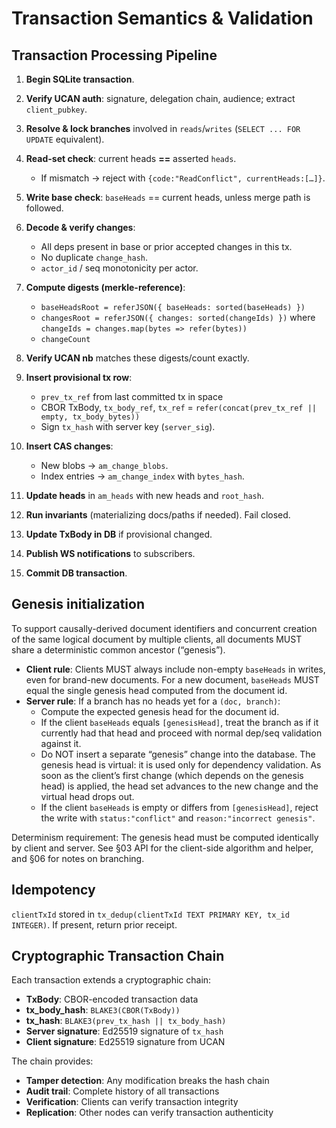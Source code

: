 # Transaction Semantics & Validation

## Transaction Processing Pipeline

1. **Begin SQLite transaction**.
2. **Verify UCAN auth**: signature, delegation chain, audience; extract
   `client_pubkey`.
3. **Resolve & lock branches** involved in `reads`/`writes`
   (`SELECT ... FOR UPDATE` equivalent).
4. **Read-set check**: current heads **==** asserted `heads`.

   - If mismatch → reject with `{code:"ReadConflict", currentHeads:[…]}`.
5. **Write base check**: `baseHeads` == current heads, unless merge path is
   followed.
6. **Decode & verify changes**:

   - All deps present in base or prior accepted changes in this tx.
   - No duplicate `change_hash`.
   - `actor_id` / seq monotonicity per actor.
7. **Compute digests (merkle-reference)**:

   - `baseHeadsRoot = referJSON({ baseHeads: sorted(baseHeads) })`
   - `changesRoot = referJSON({ changes: sorted(changeIds) })` where
     `changeIds = changes.map(bytes => refer(bytes))`
   - `changeCount`
8. **Verify UCAN nb** matches these digests/count exactly.
9. **Insert provisional tx row**:

   - `prev_tx_ref` from last committed tx in space
   - CBOR TxBody, `tx_body_ref`, `tx_ref` =
     `refer(concat(prev_tx_ref || empty, tx_body_bytes))`
   - Sign `tx_hash` with server key (`server_sig`).
10. **Insert CAS changes**:

    - New blobs → `am_change_blobs`.
    - Index entries → `am_change_index` with `bytes_hash`.
11. **Update heads** in `am_heads` with new heads and `root_hash`.
12. **Run invariants** (materializing docs/paths if needed). Fail closed.
13. **Update TxBody in DB** if provisional changed.
14. **Publish WS notifications** to subscribers.
15. **Commit DB transaction**.

## Genesis initialization

To support causally-derived document identifiers and concurrent creation of the
same logical document by multiple clients, all documents MUST share a
deterministic common ancestor (“genesis”).

- **Client rule**: Clients MUST always include non-empty `baseHeads` in writes,
  even for brand-new documents. For a new document, `baseHeads` MUST equal the
  single genesis head computed from the document id.
- **Server rule**: If a branch has no heads yet for a `(doc, branch)`:
  - Compute the expected genesis head for the document id.
  - If the client `baseHeads` equals `[genesisHead]`, treat the branch as if it
    currently had that head and proceed with normal dep/seq validation against
    it.
  - Do NOT insert a separate “genesis” change into the database. The genesis
    head is virtual: it is used only for dependency validation. As soon as the
    client’s first change (which depends on the genesis head) is applied, the
    head set advances to the new change and the virtual head drops out.
  - If the client `baseHeads` is empty or differs from `[genesisHead]`, reject
    the write with `status:"conflict"` and `reason:"incorrect genesis"`.

Determinism requirement: The genesis head must be computed identically by client
and server. See §03 API for the client-side algorithm and helper, and §06 for
notes on branching.

## Idempotency

`clientTxId` stored in `tx_dedup(clientTxId TEXT PRIMARY KEY, tx_id INTEGER)`.
If present, return prior receipt.

## Cryptographic Transaction Chain

Each transaction extends a cryptographic chain:

- **TxBody**: CBOR-encoded transaction data
- **tx_body_hash**: `BLAKE3(CBOR(TxBody))`
- **tx_hash**: `BLAKE3(prev_tx_hash || tx_body_hash)`
- **Server signature**: Ed25519 signature of `tx_hash`
- **Client signature**: Ed25519 signature from UCAN

The chain provides:

- **Tamper detection**: Any modification breaks the hash chain
- **Audit trail**: Complete history of all transactions
- **Verification**: Clients can verify transaction integrity
- **Replication**: Other nodes can verify transaction authenticity
